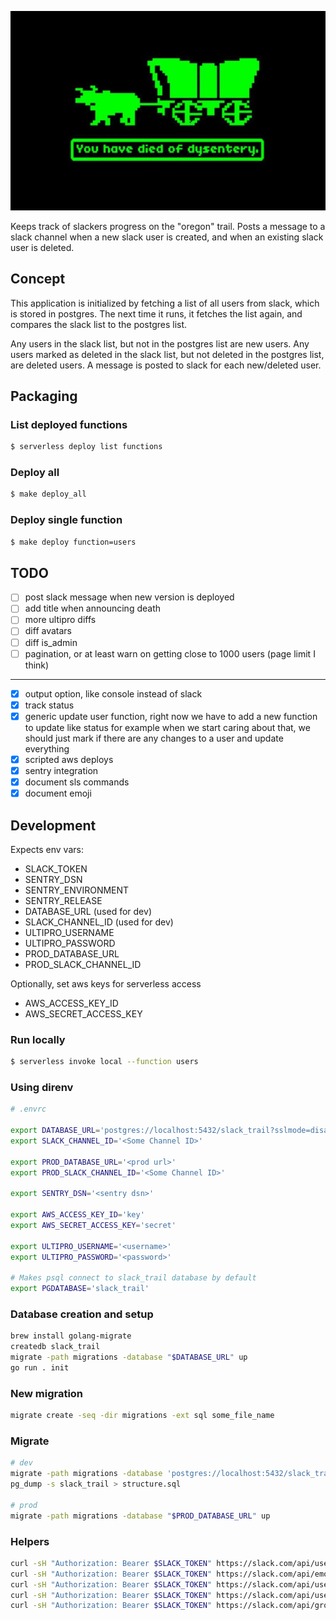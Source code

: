 ![Slack Trail](trail.jpg)

Keeps track of slackers progress on the "oregon" trail. Posts a message to a slack channel when a
new slack user is created, and when an existing slack user is deleted.

## Concept

This application is initialized by fetching a list of all users from slack, which is stored in
postgres. The next time it runs, it fetches the list again, and compares the slack list to the
postgres list.

Any users in the slack list, but not in the postgres list are new users. Any users
marked as deleted in the slack list, but not deleted in the postgres list, are deleted users. A
message is posted to slack for each new/deleted user.

## Packaging

### List deployed functions

```sh
$ serverless deploy list functions
```


### Deploy all

```sh
$ make deploy_all
```

### Deploy single function

```sh
$ make deploy function=users
```

## TODO

- [ ] post slack message when new version is deployed
- [ ] add title when announcing death
- [ ] more ultipro diffs
- [ ] diff avatars
- [ ] diff is_admin
- [ ] pagination, or at least warn on getting close to 1000 users (page limit I think)

---

- [x] output option, like console instead of slack
- [x] track status
- [x] generic update user function, right now we have to add a new function to update like status
  for example when we start caring about that, we should just mark if there are any changes to a
  user and update everything
- [x] scripted aws deploys
- [x] sentry integration
- [x] document sls commands
- [x] document emoji

## Development

Expects env vars:

- SLACK_TOKEN
- SENTRY_DSN
- SENTRY_ENVIRONMENT
- SENTRY_RELEASE
- DATABASE_URL (used for dev)
- SLACK_CHANNEL_ID (used for dev)
- ULTIPRO_USERNAME
- ULTIPRO_PASSWORD
- PROD_DATABASE_URL
- PROD_SLACK_CHANNEL_ID

Optionally, set aws keys for serverless access

- AWS_ACCESS_KEY_ID
- AWS_SECRET_ACCESS_KEY

### Run locally

```sh
$ serverless invoke local --function users
```

### Using direnv

```sh
# .envrc

export DATABASE_URL='postgres://localhost:5432/slack_trail?sslmode=disable'
export SLACK_CHANNEL_ID='<Some Channel ID>'

export PROD_DATABASE_URL='<prod url>'
export PROD_SLACK_CHANNEL_ID='<Some Channel ID>'

export SENTRY_DSN='<sentry dsn>'

export AWS_ACCESS_KEY_ID='key'
export AWS_SECRET_ACCESS_KEY='secret'

export ULTIPRO_USERNAME='<username>'
export ULTIPRO_PASSWORD='<password>'

# Makes psql connect to slack_trail database by default
export PGDATABASE='slack_trail'
```

### Database creation and setup

```sh
brew install golang-migrate
createdb slack_trail
migrate -path migrations -database "$DATABASE_URL" up
go run . init
```

### New migration

```sh
migrate create -seq -dir migrations -ext sql some_file_name
```

### Migrate

```sh
# dev
migrate -path migrations -database 'postgres://localhost:5432/slack_trail?sslmode=disable' up
pg_dump -s slack_trail > structure.sql

# prod
migrate -path migrations -database "$PROD_DATABASE_URL" up
```

### Helpers

```sh
curl -sH "Authorization: Bearer $SLACK_TOKEN" https://slack.com/api/users.list | jq .
curl -sH "Authorization: Bearer $SLACK_TOKEN" https://slack.com/api/emoji.list | jq .
curl -sH "Authorization: Bearer $SLACK_TOKEN" https://slack.com/api/users.setPhoto -F image=@"/Users/zachtaylor/Downloads/slack-avatar.jpg"
curl -sH "Authorization: Bearer $SLACK_TOKEN" https://slack.com/api/users.deletePhoto
curl -sH "Authorization: Bearer $SLACK_TOKEN" https://slack.com/api/groups.info -F channel=GJUF0HLUC | jq -r '.group.members[]'
```
